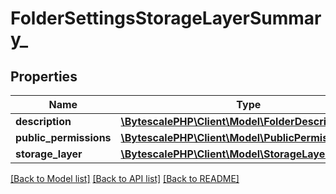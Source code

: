 # FolderSettingsStorageLayerSummary\_

## Properties

| Name                   | Type                                                                         | Description | Notes      |
| ---------------------- | ---------------------------------------------------------------------------- | ----------- | ---------- |
| **description**        | [**\BytescalePHP\Client\Model\FolderDescription**](FolderDescription.md)     |             | [optional] |
| **public_permissions** | [**\BytescalePHP\Client\Model\PublicPermissions[]**](PublicPermissions.md)   |             | [optional] |
| **storage_layer**      | [**\BytescalePHP\Client\Model\StorageLayerSummary**](StorageLayerSummary.md) |             | [optional] |

[[Back to Model list]](../../README.md#documentation-for-models) [[Back to API list]](../../README.md#documentation-for-api-endpoints) [[Back to README]](../../README.md)
